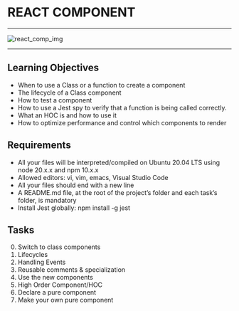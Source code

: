 # REACT COMPONENT

---

![react_comp_img](https://miro.medium.com/v2/resize:fit:640/1*9hGQnm-g0X1KQpaQiGgykQ.png)

---

## Learning Objectives

* When to use a Class or a function to create a component
* The lifecycle of a Class component
* How to test a component
* How to use a Jest spy to verify that a function is being called correctly.
* What an HOC is and how to use it
* How to optimize performance and control which components to render

## Requirements

* All your files will be interpreted/compiled on Ubuntu 20.04 LTS using node 20.x.x and npm 10.x.x
* Allowed editors: vi, vim, emacs, Visual Studio Code
* All your files should end with a new line
* A README.md file, at the root of the project’s folder and each task’s folder, is mandatory
* Install Jest globally: npm install -g jest

## Tasks

0. Switch to class components
1. Lifecycles
2. Handling Events
3. Reusable comments & specialization
4. Use the new components
5. High Order Component/HOC
6. Declare a pure component
7. Make your own pure component
